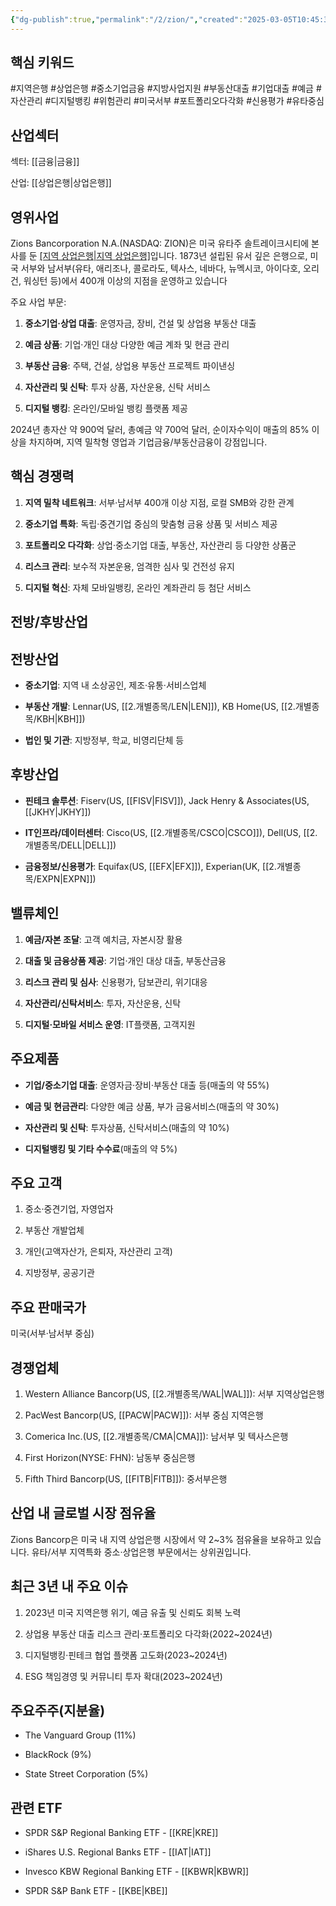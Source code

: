 ```yaml
---
{"dg-publish":true,"permalink":"/2/zion/","created":"2025-03-05T10:45:37.169+09:00","updated":"2025-07-29T21:37:05.435+09:00"}
---
```


## 핵심 키워드

#지역은행 #상업은행 #중소기업금융 #지방사업지원 #부동산대출 #기업대출 #예금 #자산관리 #디지털뱅킹 #위험관리 #미국서부 #포트폴리오다각화 #신용평가  #유타중심 

## 산업섹터

섹터: [[금융\|금융]]

산업: [[상업은행\|상업은행]]

## 영위사업

Zions Bancorporation N.A.(NASDAQ: ZION)은 미국 유타주 솔트레이크시티에 본사를 둔 [[지역 상업은행\|지역 상업은행]]([[지역은행\|지역은행]])입니다. 1873년 설립된 유서 깊은 은행으로, 미국 서부와 남서부(유타, 애리조나, 콜로라도, 텍사스, 네바다, 뉴멕시코, 아이다호, 오리건, 워싱턴 등)에서 400개 이상의 지점을 운영하고 있습니다

주요 사업 부문:

1. **중소기업·상업 대출**: 운영자금, 장비, 건설 및 상업용 부동산 대출
    
2. **예금 상품**: 기업·개인 대상 다양한 예금 계좌 및 현금 관리
    
3. **부동산 금융**: 주택, 건설, 상업용 부동산 프로젝트 파이낸싱
    
4. **자산관리 및 신탁**: 투자 상품, 자산운용, 신탁 서비스
    
5. **디지털 뱅킹**: 온라인/모바일 뱅킹 플랫폼 제공
    

2024년 총자산 약 900억 달러, 총예금 약 700억 달러, 순이자수익이 매출의 85% 이상을 차지하며, 지역 밀착형 영업과 기업금융/부동산금융이 강점입니다.

## 핵심 경쟁력

1. **지역 밀착 네트워크**: 서부·남서부 400개 이상 지점, 로컬 SMB와 강한 관계
    
2. **중소기업 특화**: 독립·중견기업 중심의 맞춤형 금융 상품 및 서비스 제공
    
3. **포트폴리오 다각화**: 상업·중소기업 대출, 부동산, 자산관리 등 다양한 상품군
    
4. **리스크 관리**: 보수적 자본운용, 엄격한 심사 및 건전성 유지
    
5. **디지털 혁신**: 자체 모바일뱅킹, 온라인 계좌관리 등 첨단 서비스
    

## 전방/후방산업

## 전방산업

- **중소기업**: 지역 내 소상공인, 제조·유통·서비스업체
    
- **부동산 개발**: Lennar(US, [[2.개별종목/LEN\|LEN]]), KB Home(US, [[2.개별종목/KBH\|KBH]])
    
- **법인 및 기관**: 지방정부, 학교, 비영리단체 등
    

## 후방산업

- **핀테크 솔루션**: Fiserv(US, [[FISV\|FISV]]), Jack Henry & Associates(US, [[JKHY\|JKHY]])
    
- **IT인프라/데이터센터**: Cisco(US, [[2.개별종목/CSCO\|CSCO]]), Dell(US, [[2.개별종목/DELL\|DELL]])
    
- **금융정보/신용평가**: Equifax(US, [[EFX\|EFX]]), Experian(UK, [[2.개별종목/EXPN\|EXPN]])
    

## 밸류체인

1. **예금/자본 조달**: 고객 예치금, 자본시장 활용
    
2. **대출 및 금융상품 제공**: 기업·개인 대상 대출, 부동산금융
    
3. **리스크 관리 및 심사**: 신용평가, 담보관리, 위기대응
    
4. **자산관리/신탁서비스**: 투자, 자산운용, 신탁
    
5. **디지털·모바일 서비스 운영**: IT플랫폼, 고객지원
    

## 주요제품

- **기업/중소기업 대출**: 운영자금·장비·부동산 대출 등(매출의 약 55%)
    
- **예금 및 현금관리**: 다양한 예금 상품, 부가 금융서비스(매출의 약 30%)
    
- **자산관리 및 신탁**: 투자상품, 신탁서비스(매출의 약 10%)
    
- **디지털뱅킹 및 기타 수수료**(매출의 약 5%)
    

## 주요 고객

1. 중소·중견기업, 자영업자
    
2. 부동산 개발업체
    
3. 개인(고액자산가, 은퇴자, 자산관리 고객)
    
4. 지방정부, 공공기관
    

## 주요 판매국가

미국(서부·남서부 중심)

## 경쟁업체

1. Western Alliance Bancorp(US, [[2.개별종목/WAL\|WAL]]): 서부 지역상업은행
    
2. PacWest Bancorp(US, [[PACW\|PACW]]): 서부 중심 지역은행
    
3. Comerica Inc.(US, [[2.개별종목/CMA\|CMA]]): 남서부 및 텍사스은행
    
4. First Horizon(NYSE: FHN): 남동부 중심은행
    
5. Fifth Third Bancorp(US, [[FITB\|FITB]]): 중서부은행
    

## 산업 내 글로벌 시장 점유율

Zions Bancorp은 미국 내 지역 상업은행 시장에서 약 2~3% 점유율을 보유하고 있습니다. 유타/서부 지역특화 중소·상업은행 부문에서는 상위권입니다.

## 최근 3년 내 주요 이슈

1. 2023년 미국 지역은행 위기, 예금 유출 및 신뢰도 회복 노력
    
2. 상업용 부동산 대출 리스크 관리·포트폴리오 다각화(2022~2024년)
    
3. 디지털뱅킹·핀테크 협업 플랫폼 고도화(2023~2024년)
    
4. ESG 책임경영 및 커뮤니티 투자 확대(2023~2024년)
    

## 주요주주(지분율)

- The Vanguard Group (11%)
    
- BlackRock (9%)
    
- State Street Corporation (5%)
    

## 관련 ETF

- SPDR S&P Regional Banking ETF - [[KRE\|KRE]]
    
- iShares U.S. Regional Banks ETF - [[IAT\|IAT]]
    
- Invesco KBW Regional Banking ETF - [[KBWR\|KBWR]]
    
- SPDR S&P Bank ETF - [[KBE\|KBE]]